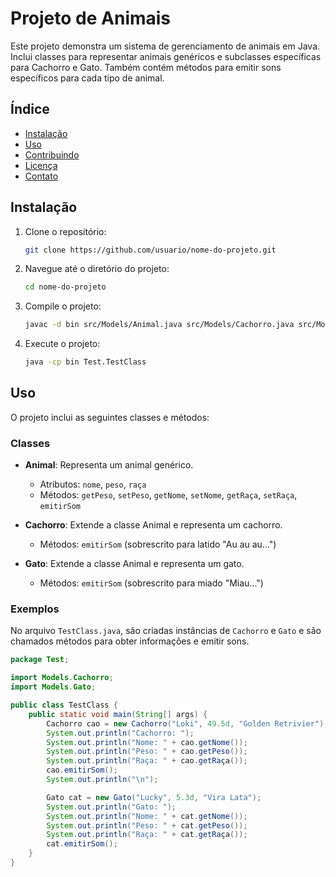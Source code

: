 # Projeto de Animais

Este projeto demonstra um sistema de gerenciamento de animais em Java. Inclui classes para representar animais genéricos e subclasses específicas para Cachorro e Gato. Também contém métodos para emitir sons específicos para cada tipo de animal.

## Índice

- [Instalação](#instalação)
- [Uso](#uso)
- [Contribuindo](#contribuindo)
- [Licença](#licença)
- [Contato](#contato)

## Instalação

1. Clone o repositório:
    ```bash
    git clone https://github.com/usuario/nome-do-projeto.git
    ```
2. Navegue até o diretório do projeto:
    ```bash
    cd nome-do-projeto
    ```
3. Compile o projeto:
    ```bash
    javac -d bin src/Models/Animal.java src/Models/Cachorro.java src/Models/Gato.java src/Test/TestClass.java
    ```
4. Execute o projeto:
    ```bash
    java -cp bin Test.TestClass
    ```

## Uso

O projeto inclui as seguintes classes e métodos:

### Classes

- **Animal**: Representa um animal genérico.
  - Atributos: `nome`, `peso`, `raça`
  - Métodos: `getPeso`, `setPeso`, `getNome`, `setNome`, `getRaça`, `setRaça`, `emitirSom`

- **Cachorro**: Extende a classe Animal e representa um cachorro.
  - Métodos: `emitirSom` (sobrescrito para latido "Au au au...")

- **Gato**: Extende a classe Animal e representa um gato.
  - Métodos: `emitirSom` (sobrescrito para miado "Miau...")

### Exemplos

No arquivo `TestClass.java`, são criadas instâncias de `Cachorro` e `Gato` e são chamados métodos para obter informações e emitir sons.

```java
package Test;

import Models.Cachorro;
import Models.Gato;

public class TestClass {
    public static void main(String[] args) {
        Cachorro cao = new Cachorro("Loki", 49.5d, "Golden Retrivier");
        System.out.println("Cachorro: ");
        System.out.println("Nome: " + cao.getNome());
        System.out.println("Peso: " + cao.getPeso());
        System.out.println("Raça: " + cao.getRaça());
        cao.emitirSom();
        System.out.println("\n");

        Gato cat = new Gato("Lucky", 5.3d, "Vira Lata");
        System.out.println("Gato: ");
        System.out.println("Nome: " + cat.getNome());
        System.out.println("Peso: " + cat.getPeso());
        System.out.println("Raça: " + cat.getRaça());
        cat.emitirSom();
    }
}
